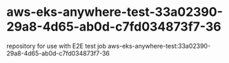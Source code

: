 # aws-eks-anywhere-test-33a02390-29a8-4d65-ab0d-c7fd034873f7-36
repository for use with E2E test job aws-eks-anywhere-test:33a02390-29a8-4d65-ab0d-c7fd034873f7-36
